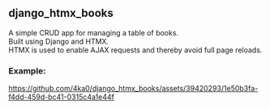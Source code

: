 ## django_htmx_books

A simple CRUD app for managing a table of books.<br>
Built using Django and HTMX.<br>
HTMX is used to enable AJAX requests and thereby avoid full page reloads.

### Example:

https://github.com/4ka0/django_htmx_books/assets/39420293/1e50b3fa-f4dd-459d-bc41-0315c4a1e44f
